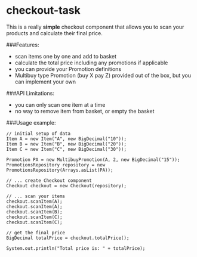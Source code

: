 # checkout-task

This is a really __simple__ checkout component that allows you to scan your products and calculate their final price.

###Features:
- scan items one by one and add to basket
- calculate the total price including any promotions if applicable
- you can provide your Promotion definitions
- Multibuy type Promotion (buy X pay Z) provided out of the box, but you can implement your own

###API Limitations:
- you can only scan one item at a time
- no way to remove item from basket, or empty the basket

###Usage example:

```
// initial setup of data
Item A = new Item("A", new BigDecimal("10"));
Item B = new Item("B", new BigDecimal("20"));
Item C = new Item("C", new BigDecimal("30"));

Promotion PA = new MultibuyPromotion(A, 2, new BigDecimal("15"));
PromotionsRepository repository = new PromotionsRepository(Arrays.asList(PA));

// ... create Checkout component
Checkout checkout = new Checkout(repository);

// ... scan your items
checkout.scanItem(A);
checkout.scanItem(A);
checkout.scanItem(B);
checkout.scanItem(C);
checkout.scanItem(C);

// get the final price
BigDecimal totalPrice = checkout.totalPrice();

System.out.println("Total price is: " + totalPrice);
```
